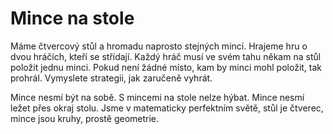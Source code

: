 # Mince na stole

Máme čtvercový stůl a hromadu naprosto stejných mincí. Hrajeme hru o dvou hráčích, kteří se střídají. Každý hráč musí ve svém tahu někam na stůl položit jednu minci. Pokud není žádné místo, kam by minci mohl položit, tak prohrál. Vymyslete strategii, jak zaručeně vyhrát.

Mince nesmí být na sobě. S mincemi na stole nelze hýbat. Mince nesmí ležet přes okraj stolu. Jsme v matematicky perfektním světě, stůl je čtverec, mince jsou kruhy, prostě geometrie.